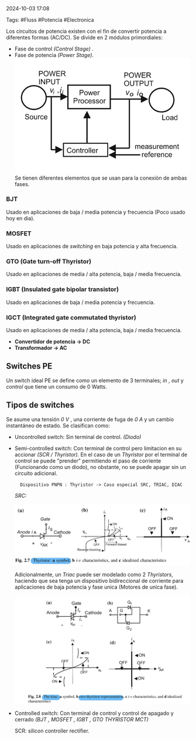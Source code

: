 2024-10-03 17:08

Tags: #Fluss #Potencia #Electronica

Los circuitos de potencia existen con el fin de convertir potencia a diferentes formas (AC/DC).
Se divide en 2 módulos primordiales:
* Fase de control _(Control Stage)_ .
* Fase de potencia _(Power Stage)_. 
![Esquema general de potencia |400](Imagenes/bloquespotencia.jpeg)
Se tienen diferentes elementos que se usan para la conexión de ambas fases. 
### BJT
Usado en aplicaciones de baja / media potencia y frecuencia (Poco usado hoy en dia).
### MOSFET
Usado en aplicaciones de _switching_ en baja potencia y alta frecuencia.
### GTO (Gate turn-off Thyristor)
Usado en aplicaciones de media / alta potencia, baja / media frecuencia.
### IGBT (Insulated gate bipolar transistor)
Usado en aplicaciones de baja / media potencia y frecuencia.
### IGCT (Integrated gate commutated thyristor)
Usado en aplicaciones de media / alta potencia, baja / media frecuencia.

* **Convertidor de potencia -> DC**
* **Transformador -> AC**

## Switches PE

Un switch ideal PE se define como un elemento de 3 terminales; _in_ , _out_ y _control_ que tiene un consumo de 0 Watts.

## Tipos de switches

Se asume una tensión  _0 V_ , una corriente de fuga de _0 A_ y un cambio instantáneo de estado. Se clasifican como:
* Uncontrolled switch: Sin terminal de control. _(Diodo)_
* Semi-controlled switch: Con terminal de control pero limitacion en su accionar _(SCR / Thyristor)._
	En el caso de un _Thyristor_ por el terminal de control se puede "prender" permitiendo el paso de corriente (Funcionando como un diodo), no obstante, no se puede apagar sin un circuito adicional. 

		Dispositivo PNPN : Thyristor -> Caso especial SRC, TRIAC, DIAC
	_SRC:_
	
	![Thyristor | 500](Imagenes/Thyristor.jpeg)
	
	Adicionalmente, un _Triac_ puede ser modelado como 2 _Thyristors_, haciendo que sea tenga un dispositivo bidireccional de corriente para aplicaciones de baja potencia y fase unica (Motores de unica fase).
	
	![Triac | 500](Imagenes/Triac.jpeg) 

	
* Controlled switch: Con terminal de control y control de apagado y cerrado _(BJT , MOSFET , IGBT , GTO THYRISTOR  MCT)_

	SCR: silicon controller rectifier.





